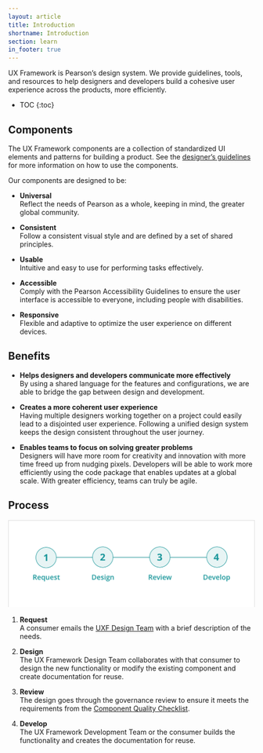 ```yaml
---
layout: article
title: Introduction
shortname: Introduction
section: learn
in_footer: true
---
```


UX Framework is Pearson’s design system. We provide guidelines, tools, and resources to help designers and developers build a cohesive user experience across the products, more efficiently.


* TOC
{:toc}

## Components
The UX Framework components are a collection of standardized UI elements and patterns for building a product. See the [designer’s guidelines]({{site.baseurl}}/overview) for more information on how to use the components.

Our components are designed to be:


- **Universal**  
  Reflect the needs of Pearson as a whole, keeping in mind, the greater global community.


- **Consistent**  
   Follow a consistent visual style and are defined by a set of shared principles.


- **Usable**  
   Intuitive and easy to use for performing tasks effectively.

- **Accessible**  
   Comply with the Pearson Accessibility Guidelines to ensure the user interface is  accessible to everyone, including people with disabilities.

- **Responsive**  
   Flexible and adaptive to optimize the user experience on different devices.


## Benefits


- **Helps designers and developers communicate more effectively**  
   By using a shared language for the features and configurations, we are able to bridge the gap between design and development.


- **Creates a more coherent user experience**  
   Having multiple designers working together on a project could easily lead to a disjointed user experience. Following a unified design system keeps the design consistent throughout the user journey.

- **Enables teams to focus on solving greater problems**  
   Designers will have more room for creativity and innovation with more time freed up from nudging pixels. Developers will be able to work more efficiently using the code package that enables updates at a global scale. With greater efficiency, teams can truly be agile.


## Process

![](/img/Process@2.png)

1. **Request**   
A consumer emails the [UXF Design Team](mailto:uxf-design@pearson.com) with a brief description of the needs.

2. **Design**  
The UX Framework Design Team collaborates with that consumer to design the new functionality or modify the existing component and create documentation for reuse.

3. **Review**  
The design goes through the governance review to ensure it meets the requirements from the [Component Quality Checklist]({{site.baseurl}}/membership-spec).

4. **Develop**  
The UX Framework Development Team or the consumer builds the functionality and creates the documentation for reuse.

